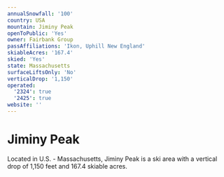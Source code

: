 ```yaml
---
annualSnowfall: '100'
country: USA
mountain: Jiminy Peak
openToPublic: 'Yes'
owner: Fairbank Group
passAffiliations: 'Ikon, Uphill New England'
skiableAcres: '167.4'
skied: 'Yes'
state: Massachusetts
surfaceLiftsOnly: 'No'
verticalDrop: '1,150'
operated:
  '2324': true
  '2425': true
website: ''
---
```



# Jiminy Peak

Located in U.S. - Massachusetts, Jiminy Peak is a ski area with a vertical drop of 1,150 feet and 167.4 skiable acres.
